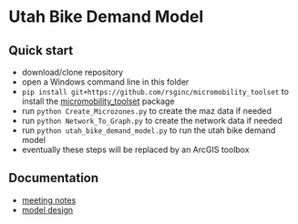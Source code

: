 # Utah Bike Demand Model

## Quick start

  - download/clone repository
  - open a Windows command line in this folder
  - `pip install git+https://github.com/rsginc/micromobility_toolset` to install the [micromobility_toolset](https://github.com/RSGInc/micromobility_toolset) package
  - run `python Create_Microzones.py` to create the maz data if needed
  - run `python Network_To_Graph.py` to create the network data if needed
  - run `python utah_bike_demand_model.py` to run the utah bike demand model
  - eventually these steps will be replaced by an ArcGIS toolbox

## Documentation

  - [meeting notes](https://github.com/RSGInc/utah_bike_demand_model/wiki)
  - [model design](Model_Design/wfrc_model_spec_070220.docx)
